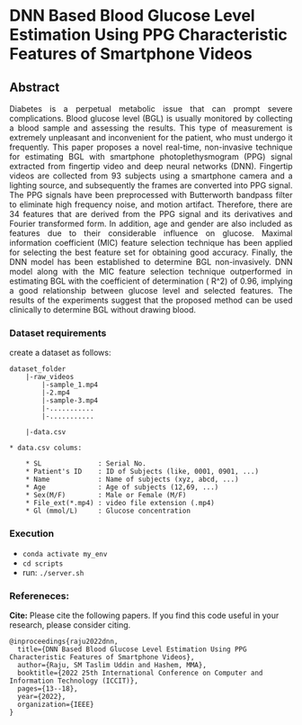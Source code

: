 # DNN Based Blood Glucose Level Estimation Using PPG Characteristic Features of Smartphone Videos
## Abstract
<div align="justify">
Diabetes is a perpetual metabolic issue that can prompt severe complications. Blood glucose level (BGL) is usually monitored by collecting a blood sample and assessing the results. This type of measurement is extremely unpleasant and inconvenient for the patient, who must undergo it frequently. This paper proposes a novel real-time, non-invasive technique for estimating BGL with smartphone photoplethysmogram (PPG) signal extracted from fingertip video and deep neural networks (DNN). Fingertip videos are collected from 93 subjects using a smartphone camera and a lighting source, and subsequently the frames are converted into PPG signal. The PPG signals have been preprocessed with Butterworth bandpass filter to eliminate high frequency noise, and motion artifact. Therefore, there are 34 features that are derived from the PPG signal and its derivatives and Fourier transformed form. In addition, age and gender are also included as features due to their considerable influence on glucose. Maximal information coefficient (MIC) feature selection technique has been applied for selecting the best feature set for obtaining good accuracy. Finally, the DNN model has been established to determine BGL non-invasively. DNN model along with the MIC feature selection technique outperformed in estimating BGL with the coefficient of determination ( R^2) of 0.96, implying a good relationship between glucose level and selected features. The results of the experiments suggest that the proposed method can be used clinically to determine BGL without drawing blood.
</div>



### Dataset requirements

create a dataset as follows:
 
```
dataset_folder
    |-raw_videos
        |-sample_1.mp4
        |-2.mp4
        |-sample-3.mp4
        |-...........
        |-...........

    |-data.csv

```

```
* data.csv colums:

    * SL              : Serial No.
    * Patient's ID    : ID of Subjects (like, 0001, 0901, ...)
    * Name            : Name of subjects (xyz, abcd, ...)
    * Age             : Age of subjects (12,69, ...)
    * Sex(M/F)        : Male or Female (M/F)
    * File_ext(*.mp4) : video file extension (.mp4)
    * Gl (mmol/L)     : Glucose concentration
```

### Execution
- ```conda activate my_env```
- ```cd scripts```
- run: ```./server.sh```

### Refereneces:

**Cite:** Please cite the following papers. If you find this code useful in your research, please consider citing.
```
@inproceedings{raju2022dnn,
  title={DNN Based Blood Glucose Level Estimation Using PPG Characteristic Features of Smartphone Videos},
  author={Raju, SM Taslim Uddin and Hashem, MMA},
  booktitle={2022 25th International Conference on Computer and Information Technology (ICCIT)},
  pages={13--18},
  year={2022},
  organization={IEEE}
}
```
